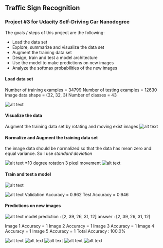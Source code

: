 
## Traffic Sign Recognition

### Project #3 for Udacity Self-Driving Car Nanodegree
The goals / steps of this project are the following:

* Load the data set
* Explore, summarize and visualize the data set
* Augment the training data set 
* Design, train and test a model architecture
* Use the model to make predictions on new images
* Analyze the softmax probabilities of the new images




#### Load data set
Number of training examples = 34799
Number of testing examples = 12630
Image data shape = (32, 32, 3)
Number of classes = 43

![alt text](./examples/1_.png)

#### Visualize the data
Augment the training data set by rotating and moving exist images
![alt text](./examples/2_barh1.png)

#### Normalize and Augment the training data set 
the image data should be normalized so that the data has mean zero and equal variance. So I use *standard deviation* 

![alt text](./examples/2-1.png)
±10 degree rotation
3 pixel movement
![alt text](./examples/3_barh2.png)

#### Train and test a model

![alt text](./examples/0_vgg.png)

![alt text](./examples/4_accuracy.png)
Validation Accuracy = 0.962
Test Accuracy = 0.946
#### Predictions on new images

![alt text](./examples/5_new.png)
model prediction : [2, 39, 26, 31, 12]
answer     : [2, 39, 26, 31, 12]

Image 1 Accuracy = 1
Image 2 Accuracy = 1
Image 3 Accuracy = 1
Image 4 Accuracy = 1
Image 5 Accuracy = 1
Total Accuracy : 100.0%

![alt text](./examples/6_result1.png)
![alt text](./examples/6_result2.png)
![alt text](./examples/6_result3.png)
![alt text](./examples/6_result.png)
![alt text](./examples/6_result4.png)



